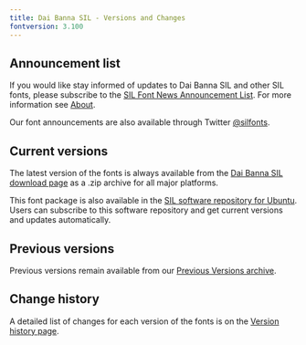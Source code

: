 ```yaml
---
title: Dai Banna SIL - Versions and Changes
fontversion: 3.100
---
```


## Announcement list

If you would like stay informed of updates to Dai Banna SIL and other SIL fonts, please subscribe to the [SIL Font News Announcement List](https://groups.google.com/a/groups.sil.org/forum/#!forum/sil-font-news). For more information see [About](about.md).

Our font announcements are also available through Twitter [@silfonts](http://twitter.com/silfonts).

## Current versions

The latest version of the fonts is always available from the [Dai Banna SIL download page](https://software.sil.org/daibanna/#downloads) as a .zip archive for all major platforms.

This font package is also available in the [SIL software repository for Ubuntu](https://packages.sil.org/). Users can subscribe to this software repository and get current versions and updates automatically.

## Previous versions

Previous versions remain available from our [Previous Versions archive](https://software.sil.org/daibanna/#downloads).

## Change history

A detailed list of changes for each version of the fonts is on the [Version history page](history.md).
